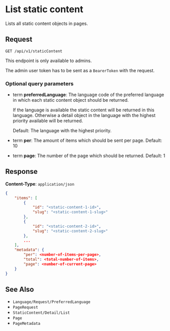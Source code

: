 # List static content

Lists all static content objects in pages.

## Request

    GET /api/v1/staticContent

This endpoint is only available to admins.

The admin user token has to be sent as a `BearerToken` with the request.

### Optional query parameters

- term **preferredLanguage**: The language code of the preferred language in which each static content object should be returned.

    If the language is available the static content will be returned in this language. Otherwise a detail object in the language with the highest priority available will be returned. 

    Default: The language with the highest priority.
- term **per**: The amount of items which should be sent per page. Default: 10
- term **page**: The number of the page which should be returned. Default: 1

## Response

**Content-Type**: `application/json`

```json
{
    "items": [
        {
            "id": "<static-content-1-id>",
            "slug": "<static-content-1-slug>"
        },
        {
            "id": "<static-content-2-id>",
            "slug": "<static-content-2-slug>"
        },
        ...
    ],
    "metadata": {
        "per": <number-of-items-per-page>,
        "total": <total-number-of-items>,
        "page": <number-of-current-page>
    }
}
```

## See Also

* ``Language/Request/PreferredLanguage``
* ``PageRequest``
* ``StaticContent/Detail/List``
* ``Page``
* ``PageMetadata``

